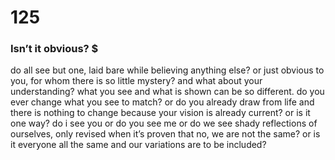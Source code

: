 # 125

### Isn’t it obvious? $

do all see but one, laid bare while believing anything else? or just obvious to you, for whom there is so little mystery? and what about your understanding? what you see and what is shown can be so different. do you ever change what you see to match? or do you already draw from life and there is nothing to change because your vision is already current? or is it one way? do i see you or do you see me or do we see shady reflections of ourselves, only revised when it’s proven that no, we are not the same? or is it everyone all the same and our variations are to be included?
